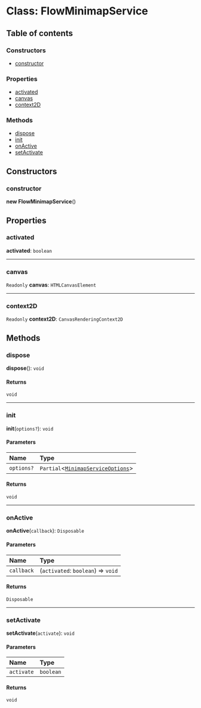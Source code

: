 # Class: FlowMinimapService

## Table of contents

### Constructors

* [constructor](/en/auto-docs/minimap-plugin/classes/FlowMinimapService.md#constructor)

### Properties

* [activated](/en/auto-docs/minimap-plugin/classes/FlowMinimapService.md#activated)
* [canvas](/en/auto-docs/minimap-plugin/classes/FlowMinimapService.md#canvas)
* [context2D](/en/auto-docs/minimap-plugin/classes/FlowMinimapService.md#context2d)

### Methods

* [dispose](/en/auto-docs/minimap-plugin/classes/FlowMinimapService.md#dispose)
* [init](/en/auto-docs/minimap-plugin/classes/FlowMinimapService.md#init)
* [onActive](/en/auto-docs/minimap-plugin/classes/FlowMinimapService.md#onactive)
* [setActivate](/en/auto-docs/minimap-plugin/classes/FlowMinimapService.md#setactivate)

## Constructors

### constructor

**new FlowMinimapService**()

## Properties

### activated

**activated**: `boolean`

***

### canvas

`Readonly` **canvas**: `HTMLCanvasElement`

***

### context2D

`Readonly` **context2D**: `CanvasRenderingContext2D`

## Methods

### dispose

**dispose**(): `void`

#### Returns

`void`

***

### init

**init**(`options?`): `void`

#### Parameters

| Name | Type |
| :------ | :------ |
| `options?` | `Partial`<[`MinimapServiceOptions`](/en/auto-docs/minimap-plugin/interfaces/MinimapServiceOptions.md)> |

#### Returns

`void`

***

### onActive

**onActive**(`callback`): `Disposable`

#### Parameters

| Name | Type |
| :------ | :------ |
| `callback` | (`activated`: `boolean`) => `void` |

#### Returns

`Disposable`

***

### setActivate

**setActivate**(`activate`): `void`

#### Parameters

| Name | Type |
| :------ | :------ |
| `activate` | `boolean` |

#### Returns

`void`
